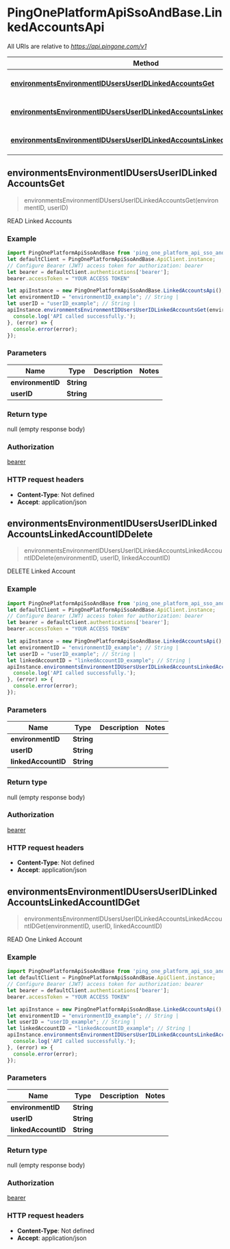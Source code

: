 # PingOnePlatformApiSsoAndBase.LinkedAccountsApi

All URIs are relative to *https://api.pingone.com/v1*

Method | HTTP request | Description
------------- | ------------- | -------------
[**environmentsEnvironmentIDUsersUserIDLinkedAccountsGet**](LinkedAccountsApi.md#environmentsEnvironmentIDUsersUserIDLinkedAccountsGet) | **GET** /environments/{environmentID}/users/{userID}/linkedAccounts | READ Linked Accounts
[**environmentsEnvironmentIDUsersUserIDLinkedAccountsLinkedAccountIDDelete**](LinkedAccountsApi.md#environmentsEnvironmentIDUsersUserIDLinkedAccountsLinkedAccountIDDelete) | **DELETE** /environments/{environmentID}/users/{userID}/linkedAccounts/{linkedAccountID} | DELETE Linked Account
[**environmentsEnvironmentIDUsersUserIDLinkedAccountsLinkedAccountIDGet**](LinkedAccountsApi.md#environmentsEnvironmentIDUsersUserIDLinkedAccountsLinkedAccountIDGet) | **GET** /environments/{environmentID}/users/{userID}/linkedAccounts/{linkedAccountID} | READ One Linked Account



## environmentsEnvironmentIDUsersUserIDLinkedAccountsGet

> environmentsEnvironmentIDUsersUserIDLinkedAccountsGet(environmentID, userID)

READ Linked Accounts

### Example

```javascript
import PingOnePlatformApiSsoAndBase from 'ping_one_platform_api_sso_and_base';
let defaultClient = PingOnePlatformApiSsoAndBase.ApiClient.instance;
// Configure Bearer (JWT) access token for authorization: bearer
let bearer = defaultClient.authentications['bearer'];
bearer.accessToken = "YOUR ACCESS TOKEN"

let apiInstance = new PingOnePlatformApiSsoAndBase.LinkedAccountsApi();
let environmentID = "environmentID_example"; // String | 
let userID = "userID_example"; // String | 
apiInstance.environmentsEnvironmentIDUsersUserIDLinkedAccountsGet(environmentID, userID).then(() => {
  console.log('API called successfully.');
}, (error) => {
  console.error(error);
});

```

### Parameters


Name | Type | Description  | Notes
------------- | ------------- | ------------- | -------------
 **environmentID** | **String**|  | 
 **userID** | **String**|  | 

### Return type

null (empty response body)

### Authorization

[bearer](../README.md#bearer)

### HTTP request headers

- **Content-Type**: Not defined
- **Accept**: application/json


## environmentsEnvironmentIDUsersUserIDLinkedAccountsLinkedAccountIDDelete

> environmentsEnvironmentIDUsersUserIDLinkedAccountsLinkedAccountIDDelete(environmentID, userID, linkedAccountID)

DELETE Linked Account

### Example

```javascript
import PingOnePlatformApiSsoAndBase from 'ping_one_platform_api_sso_and_base';
let defaultClient = PingOnePlatformApiSsoAndBase.ApiClient.instance;
// Configure Bearer (JWT) access token for authorization: bearer
let bearer = defaultClient.authentications['bearer'];
bearer.accessToken = "YOUR ACCESS TOKEN"

let apiInstance = new PingOnePlatformApiSsoAndBase.LinkedAccountsApi();
let environmentID = "environmentID_example"; // String | 
let userID = "userID_example"; // String | 
let linkedAccountID = "linkedAccountID_example"; // String | 
apiInstance.environmentsEnvironmentIDUsersUserIDLinkedAccountsLinkedAccountIDDelete(environmentID, userID, linkedAccountID).then(() => {
  console.log('API called successfully.');
}, (error) => {
  console.error(error);
});

```

### Parameters


Name | Type | Description  | Notes
------------- | ------------- | ------------- | -------------
 **environmentID** | **String**|  | 
 **userID** | **String**|  | 
 **linkedAccountID** | **String**|  | 

### Return type

null (empty response body)

### Authorization

[bearer](../README.md#bearer)

### HTTP request headers

- **Content-Type**: Not defined
- **Accept**: application/json


## environmentsEnvironmentIDUsersUserIDLinkedAccountsLinkedAccountIDGet

> environmentsEnvironmentIDUsersUserIDLinkedAccountsLinkedAccountIDGet(environmentID, userID, linkedAccountID)

READ One Linked Account

### Example

```javascript
import PingOnePlatformApiSsoAndBase from 'ping_one_platform_api_sso_and_base';
let defaultClient = PingOnePlatformApiSsoAndBase.ApiClient.instance;
// Configure Bearer (JWT) access token for authorization: bearer
let bearer = defaultClient.authentications['bearer'];
bearer.accessToken = "YOUR ACCESS TOKEN"

let apiInstance = new PingOnePlatformApiSsoAndBase.LinkedAccountsApi();
let environmentID = "environmentID_example"; // String | 
let userID = "userID_example"; // String | 
let linkedAccountID = "linkedAccountID_example"; // String | 
apiInstance.environmentsEnvironmentIDUsersUserIDLinkedAccountsLinkedAccountIDGet(environmentID, userID, linkedAccountID).then(() => {
  console.log('API called successfully.');
}, (error) => {
  console.error(error);
});

```

### Parameters


Name | Type | Description  | Notes
------------- | ------------- | ------------- | -------------
 **environmentID** | **String**|  | 
 **userID** | **String**|  | 
 **linkedAccountID** | **String**|  | 

### Return type

null (empty response body)

### Authorization

[bearer](../README.md#bearer)

### HTTP request headers

- **Content-Type**: Not defined
- **Accept**: application/json

